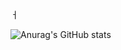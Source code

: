ㅓ

![Anurag's GitHub stats](https://github-readme-stats.vercel.app/api?username=redcoin96&show_icons=true&theme=radical)






